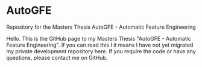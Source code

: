 # AutoGFE
Repository for the Masters Thesis AutoGFE - Automatic Feature Engineering

Hello. This is the GitHub page to my Masters Thesis "AutoGFE - Automatic Feature Engineering". If you can read this I it means I have not yet migrated my private development repository here. If you require the code or have any questions, please contact me on GitHub.
